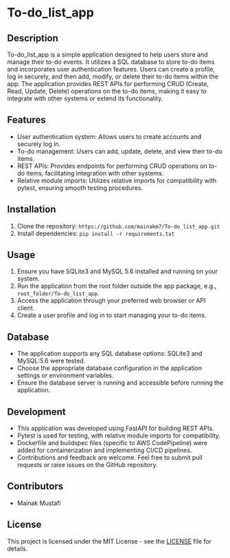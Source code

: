 # To-do_list_app

## Description
To-do_list_app is a simple application designed to help users store and manage their to-do events. It utilizes a SQL database to store to-do items and incorporates user authentication features. Users can create a profile, log in securely, and then add, modify, or delete their to-do items within the app. The application provides REST APIs for performing CRUD (Create, Read, Update, Delete) operations on the to-do items, making it easy to integrate with other systems or extend its functionality.

## Features
- User authentication system: Allows users to create accounts and securely log in.
- To-do management: Users can add, update, delete, and view their to-do items.
- REST APIs: Provides endpoints for performing CRUD operations on to-do items, facilitating integration with other systems.
- Relative module imports: Utilizes relative imports for compatibility with pytest, ensuring smooth testing procedures.

## Installation
1. Clone the repository: `https://github.com/mainakm7/To-do_list_app.git`
2. Install dependencies: `pip install -r requirements.txt`

## Usage
1. Ensure you have SQLite3 and MySQL 5.6 installed and running on your system.
2. Run the application from the root folder outside the app package, e.g., `root_folder/To-do_list_app`.
3. Access the application through your preferred web browser or API client.
4. Create a user profile and log in to start managing your to-do items.

## Database
- The application supports any SQL database options: SQLite3 and MySQL:5.6 were tested.
- Choose the appropriate database configuration in the application settings or environment variables.
- Ensure the database server is running and accessible before running the application.

## Development
- This application was developed using FastAPI for building REST APIs.
- Pytest is used for testing, with relative module imports for compatibility.
- Dockerfile and buildspec files (specific to AWS CodePipeline) were added for containerization and implementing CI/CD pipelines.
- Contributions and feedback are welcome. Feel free to submit pull requests or raise issues on the GitHub repository.

## Contributors
- Mainak Mustafi

## License
This project is licensed under the MIT License - see the [LICENSE](LICENSE) file for details.


